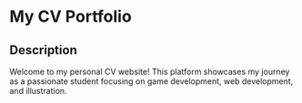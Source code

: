 # My CV Portfolio

## Description

Welcome to my personal CV website! This platform showcases my journey as a passionate student focusing on game development, web development, and illustration.
